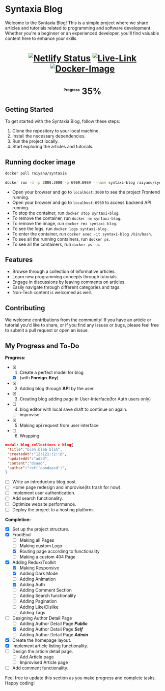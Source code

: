 # Syntaxia Blog

Welcome to the Syntaxia Blog! This is a simple project where we share articles and tutorials related to programming and software development. Whether you're a beginner or an experienced developer, you'll find valuable content here to enhance your skills.

<h1 style="text-align:center;">

[![Netlify Status](https://api.netlify.com/api/v1/badges/c4d4676e-fdf5-4d37-b88c-913f7f51dead/deploy-status)](https://app.netlify.com/sites/syntaxi/deploys) [![Live-Link](https://img.shields.io/badge/Live-Link-blue)](https://syntaxi.netlify.app/) [![Docker-Image](https://img.shields.io/badge/Docker-Image-white)](https://hub.docker.com/r/raiyanu/syntaxia)

</h1>

<h1 style="text-align:center;"> <sup style="display:inline;font-size:12px;">Progress</sup> 35%</h1>

## Getting Started

To get started with the Syntaxia Blog, follow these steps:

1. Clone the repository to your local machine.
2. Install the necessary dependencies.
3. Run the project locally.
4. Start exploring the articles and tutorials.

## Running docker image
  
```bash
docker pull raiyanu/syntaxia
  
docker run -d -p 3000:3000 -p 6969:6969 --name syntaxi-blog raiyanu/syntaxia:latest
```  

- Open your browser and go to `localhost:3000` to see the project Frontend running.
- Open your browser and go to `localhost:6969` to access backend API running.
- To stop the container, run `docker stop syntaxi-blog`.
- To remove the container, run `docker rm syntaxi-blog`.
- To remove the image, run `docker rmi syntaxi-blog`.
- To see the logs, run `docker logs syntaxi-blog`.
- To enter the container, run `docker exec -it syntaxi-blog /bin/bash`.
- To see all the running containers, run `docker ps`.
- To see all the containers, run `docker ps -a`.

## Features

- Browse through a collection of informative articles.
- Learn new programming concepts through tutorials.
- Engage in discussions by leaving comments on articles.
- Easily navigate through different categories and tags.
- Non-Tech content is welcomed as well.

## Contributing

We welcome contributions from the community! If you have an article or tutorial you'd like to share, or if you find any issues or bugs, please feel free to submit a pull request or open an issue.

## My Progress and To-Do

**Progress:**

- [x] 1. Create a perfect model for blog
  - [x] (with **Foreign-Key**).
- [x] 2. Adding blog through **API** by the user
- [x] 3. Creating blog adding page in User-Interface(for Auth users only)
- [ ] 4. blog editor with local save draft to continue on again.
  - [ ] improvise
- [x] 5. Making api request from user interface
- [ ] 6. Wrapping

```json
modal: blog_collections > blog{
 "title":"blah blah blah",
 "createdAt":"12:121:!2:!@",
 "updatedAt":"adsd",
 "content":"dsaad",
 "author":"ref('aasdaasd')",
}
```

- [ ] Write an introductory blog post.
- [ ] Home page redesign and improvise(its trash for now).
- [ ] Implement user authentication.
- [ ] Add search functionality.
- [ ] Optimize website performance.
- [ ] Deploy the project to a hosting platform.

**Completion:**

- [x] Set up the project structure.
- [x] FrontEnd
  - [ ] Making all Pages
  - [ ] Making custom Logo
  - [x] Routing page according to functionality
  - [ ] Making a custom 404 Page
- [x] Adding Redux/Toolkit
  - [x] Making Responsive
  - [X] Adding Dark Mode
  - [ ] Adding Animation
  - [x] Adding Auth
  - [ ] Adding Comment Section
  - [ ] Adding Search functionality
  - [ ] Adding Pagination
  - [ ] Adding Like/Dislike
  - [ ] Adding Tags
- [ ] Designing Author Detail Page
  - [ ] Adding Author Detail Page ***Public***
  - [x] Adding Author Detail Page ***Self***
  - [ ] Adding Author Detail Page ***Admin***
- [x] Create the homepage layout.
- [x] Implement article listing functionality.
- [ ] Design the article detail page.
  - [ ] Add Article page
  - [ ] Improvised Article page
- [ ] Add comment functionality.

Feel free to update this section as you make progress and complete tasks. Happy coding!
